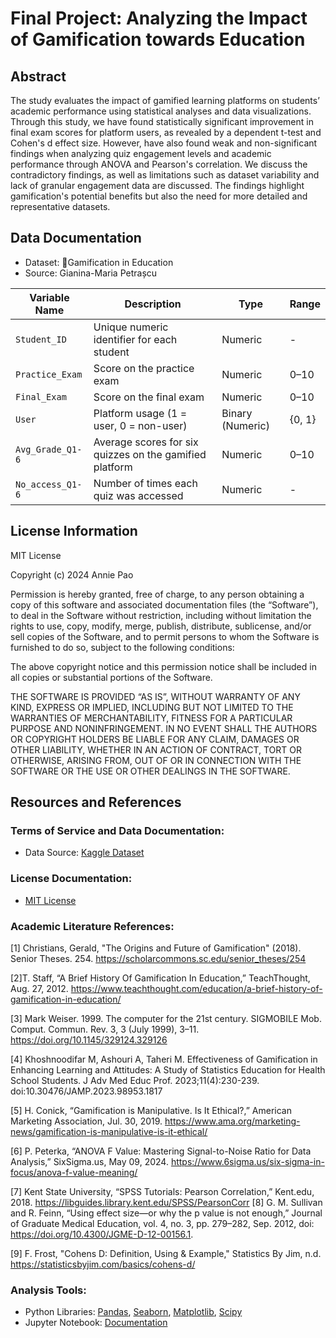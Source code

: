 # Final Project: Analyzing the Impact of Gamification towards Education

## Abstract
The study evaluates the impact of gamified learning platforms on students’ academic performance using statistical analyses and data visualizations. Through this study, we have found statistically significant improvement in final exam scores for platform users, as revealed by a dependent t-test and Cohen's d effect size. However, have also found weak and non-significant findings when analyzing quiz engagement levels and academic performance through ANOVA and Pearson's correlation. We discuss the contradictory findings, as well as limitations such as dataset variability and lack of granular engagement data are discussed. The findings highlight gamification's potential benefits but also the need for more detailed and representative datasets.

## Data Documentation
- Dataset: 🏅Gamification in Education
- Source: Gianina-Maria Petrașcu
  
| **Variable Name**    | **Description**                                              | **Type**          | **Range**         |  
|----------------------|--------------------------------------------------------------|-------------------|-------------------|  
| `Student_ID`          | Unique numeric identifier for each student                   | Numeric           | -                 |  
| `Practice_Exam`       | Score on the practice exam                                   | Numeric           | 0–10              |  
| `Final_Exam`          | Score on the final exam                                      | Numeric           | 0–10              |  
| `User`                | Platform usage (1 = user, 0 = non-user)                      | Binary (Numeric)  | {0, 1}            |  
| `Avg_Grade_Q1-6`      | Average scores for six quizzes on the gamified platform      | Numeric           | 0–10              |  
| `No_access_Q1-6`      | Number of times each quiz was accessed                       | Numeric           | -                 |  


## License Information
MIT License

Copyright (c) 2024 Annie Pao

Permission is hereby granted, free of charge, to any person obtaining a copy of this
software and associated documentation files (the “Software”), to deal in the 
Software without restriction, including without limitation the rights to use, copy, 
modify, merge, publish, distribute, sublicense, and/or sell copies of the Software, 
and to permit persons to whom the Software is furnished to do so, subject to the 
following conditions:

The above copyright notice and this permission notice shall be included in all 
copies or substantial portions of the Software.

THE SOFTWARE IS PROVIDED “AS IS”, WITHOUT WARRANTY OF ANY KIND, 
EXPRESS OR IMPLIED, INCLUDING BUT NOT LIMITED TO THE WARRANTIES OF 
MERCHANTABILITY, FITNESS FOR A PARTICULAR PURPOSE AND 
NONINFRINGEMENT. IN NO EVENT SHALL THE AUTHORS OR COPYRIGHT 
HOLDERS BE LIABLE FOR ANY CLAIM, DAMAGES OR OTHER LIABILITY, 
WHETHER IN AN ACTION OF CONTRACT, TORT OR OTHERWISE, ARISING 
FROM, OUT OF OR IN CONNECTION WITH THE SOFTWARE OR THE USE OR 
OTHER DEALINGS IN THE SOFTWARE.

## Resources and References

### Terms of Service and Data Documentation:
- Data Source: [Kaggle Dataset](https://www.kaggle.com/datasets/gianinamariapetrascu/gamification-students-grades?resource=download&select=Students_gamification_grades.csv)

### License Documentation:
- [MIT License](https://opensource.org/license/mit)

### Academic Literature References:
[1] Christians, Gerald, "The Origins and Future of Gamification" (2018). Senior Theses. 254. 
https://scholarcommons.sc.edu/senior_theses/254 

[2]T. Staff, “A Brief History Of Gamification In Education,” TeachThought, Aug. 27, 2012. https://www.teachthought.com/education/a-brief-history-of-gamification-in-education/ 

[3] Mark Weiser. 1999. The computer for the 21st century. SIGMOBILE Mob. Comput. Commun. Rev. 3, 3 (July 1999), 3–11. https://doi.org/10.1145/329124.329126

[4] Khoshnoodifar M, Ashouri A, Taheri M. Effectiveness of Gamification in Enhancing Learning and Attitudes: A Study of Statistics Education for Health School Students. J Adv Med Educ Prof. 2023;11(4):230-239. doi:10.30476/JAMP.2023.98953.1817

[5] H. Conick, “Gamification is Manipulative. Is It Ethical?,” American Marketing Association, Jul. 30, 2019. https://www.ama.org/marketing-news/gamification-is-manipulative-is-it-ethical/ 

[6] P. Peterka, “ANOVA F Value: Mastering Signal-to-Noise Ratio for Data Analysis,” SixSigma.us, May 09, 2024. https://www.6sigma.us/six-sigma-in-focus/anova-f-value-meaning/

[7] Kent State University, “SPSS Tutorials: Pearson Correlation,” Kent.edu, 2018. https://libguides.library.kent.edu/SPSS/PearsonCorr
‌
[8] G. M. Sullivan and R. Feinn, “Using effect size—or why the p value is not enough,” Journal of Graduate Medical Education, vol. 4, no. 3, pp. 279–282, Sep. 2012, doi: https://doi.org/10.4300/JGME-D-12-00156.1.

‌[9] F. Frost, "Cohens D: Definition, Using & Example," Statistics By Jim, n.d. https://statisticsbyjim.com/basics/cohens-d/

### Analysis Tools:
- Python Libraries: [Pandas](https://pandas.pydata.org/), [Seaborn](https://seaborn.pydata.org/), [Matplotlib](https://matplotlib.org/), [Scipy](https://scipy.org/)
- Jupyter Notebook: [Documentation](https://docs.jupyter.org/en/latest/)
